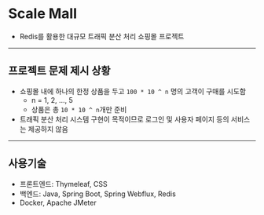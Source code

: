 # Scale Mall
- Redis를 활용한 대규모 트래픽 분산 처리 쇼핑몰 프로젝트

---

## 프로젝트 문제 제시 상황

- 쇼핑몰 내에 하나의 한정 상품을 두고 `100 * 10 ^ n` 명의 고객이 구매를 시도함
  - n = 1, 2, ..., 5
  - 상품은 총 `10 * 10 ^ n`개만 준비
- 트래픽 분산 처리 시스템 구현이 목적이므로 로그인 및 사용자 페이지 등의 서비스는 제공하지 않음

---

## 사용기술
- 프론트엔드: Thymeleaf, CSS
- 백엔드: Java, Spring Boot, Spring Webflux, Redis
- Docker, Apache JMeter